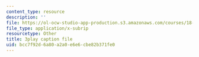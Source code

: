 ```yaml
---
content_type: resource
description: ''
file: https://ol-ocw-studio-app-production.s3.amazonaws.com/courses/18-03-differential-equations-spring-2010/bcc7f92d6a80a2a0e6e6cbe82b371fe0_WBJ_iXudb-s.srt
file_type: application/x-subrip
resourcetype: Other
title: 3play caption file
uid: bcc7f92d-6a80-a2a0-e6e6-cbe82b371fe0
---
```

